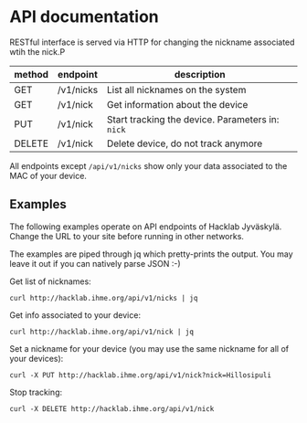 <!-- -*- mode: markdown; -*- -->

# API documentation

RESTful interface is served via HTTP for changing the nickname associated wtih the nick.P

method | endpoint | description
--- | --- | ---
GET | /v1/nicks | List all nicknames on the system
GET | /v1/nick | Get information about the device
PUT | /v1/nick | Start tracking the device. Parameters in: `nick`
DELETE | /v1/nick | Delete device, do not track anymore

All endpoints except `/api/v1/nicks` show only your data associated to
the MAC of your device.

## Examples

The following examples operate on API endpoints of Hacklab
Jyväskylä. Change the URL to your site before running in other
networks.

The examples are piped through jq which pretty-prints the output. You
may leave it out if you can natively parse JSON :-)

Get list of nicknames:

	curl http://hacklab.ihme.org/api/v1/nicks | jq

Get info associated to your device:

	curl http://hacklab.ihme.org/api/v1/nick | jq

Set a nickname for your device (you may use the same nickname for all of your devices):

	curl -X PUT http://hacklab.ihme.org/api/v1/nick?nick=Hillosipuli

Stop tracking:

	curl -X DELETE http://hacklab.ihme.org/api/v1/nick
